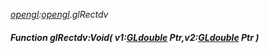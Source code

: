_[opengl](../../modules/opengl/opengl-module.md):[opengl](../../modules/opengl/opengl-module.md).glRectdv_
##### Function glRectdv:Void( v1:[GLdouble](../../modules/opengl/opengl-gldouble.md) Ptr,v2:[GLdouble](../../modules/opengl/opengl-gldouble.md) Ptr )
